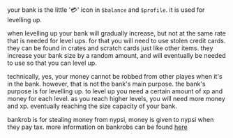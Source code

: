 <script>
  import DocsTemplate from "$lib/components/docs/DocsTemplate.svelte"
  import ItemModal from "$lib/components/docs/ItemModal.svelte"
  import DocsHeader from '$lib/components/docs/DocsHeader.svelte';
</script>

<DocsTemplate title='bank' />

your bank is the little '💳' icon in `$balance` and `$profile`. it is used for levelling up.

<DocsHeader header='h2' text="increasing the size of your bank" />

when levelling up your bank will gradually increase, but not at the same rate that is needed for level ups. for that you will need to use <ItemModal item="stolen_credit_card">stolen credit cards</ItemModal>. they can be found in crates and scratch cards just like other items. they increase your bank size by a random amount, and will eventually be needed to use so that you can level up.

<DocsHeader header='h2' text="is my money safe in the bank?" />

technically, yes, your money cannot be robbed from other playes when it's in the bank. however, that is not the bank's main purpose. the bank's purpose is for levelling up. to level up you need a certain amount of xp and money for each level. as you reach higher levels, you will need more money and xp. eventually reaching the size capacity of your bank.

<DocsHeader header='h2' text="bankrob" />

bankrob is for stealing money from nypsi, money is given to nypsi when they pay tax. more information on bankrobs can be found [here](/docs/economy/bankrob)
